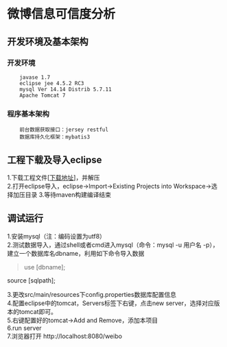 微博信息可信度分析
====================

开发环境及基本架构
-----------------------
### 开发环境
		javase 1.7
		eclipse jee 4.5.2 RC3
		mysql Ver 14.14 Distrib 5.7.11
		Apache Tomcat 7
### 程序基本架构
		前台数据获取接口：jersey restful
		数据库持久化框架：mybatis3

工程下载及导入eclipse
-----------------------
1.下载工程文件\[[下载地址](https://github.com/tanganjie/weibo/archive/master.zip)\]，并解压  
2.打开eclipse导入，eclipse->Import->Existing Projects into Workspace->选择加压目录
3.等待maven构建编译结束

调试运行
-----------------------
1.安装mysql（注：编码设置为utf8）  
2.测试数据导入，通过shell或者cmd进入mysql（命令：mysql -u 用户名 -p），建立一个数据库名dbname，利用如下命令导入数据 <br> 
> use [dbname];
>
source  [sqlpath];

3.更改src/main/resources下config.properties数据库配置信息   
4.配置eclipse中的tomcat，Servers标签下右键，点击new server，选择对应版本的tomcat即可。   
5.右键配置好的tomcat->Add and Remove，添加本项目   
6.run server   
7.浏览器打开 http://localhost:8080/weibo


